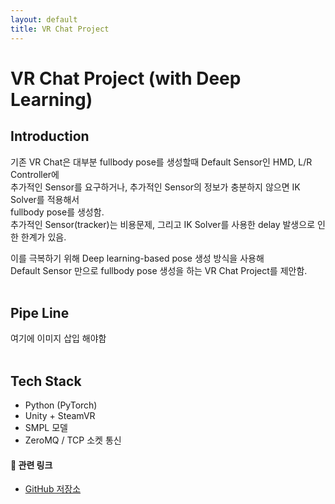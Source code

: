 ```yaml
---
layout: default
title: VR Chat Project
---
```


# VR Chat Project (with Deep Learning)

## Introduction
기존 VR Chat은 대부분 fullbody pose를 생성할때 Default Sensor인 HMD, L/R Controller에  
추가적인 Sensor를 요구하거나, 추가적인 Sensor의 정보가 충분하지 않으면 IK Solver를 적용해서  
fullbody pose를 생성함.  
추가적인 Sensor(tracker)는 비용문제, 그리고 IK Solver를 사용한 delay 발생으로 인한 한계가 있음.

이를 극복하기 위해 Deep learning-based pose 생성 방식을 사용해  
Default Sensor 만으로 fullbody pose 생성을 하는 VR Chat Project를 제안함.
<br>
<br>
## Pipe Line
여기에 이미지 삽입 해야함
<br>
<br>
## Tech Stack
- Python (PyTorch)
- Unity + SteamVR
- SMPL 모델
- ZeroMQ / TCP 소켓 통신

#### 📎 관련 링크
- [GitHub 저장소](https://github.com/yourname/vrchat-project)
